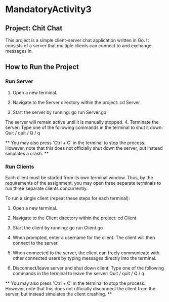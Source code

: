 # MandatoryActivity3

## Project: Chit Chat
This project is a simple client–server chat application written in Go.
It consists of a server that multiple clients can connect to and exchange messages in.

## How to Run the Project


### Run Server 

1. Open a new terminal.

2. Navigate to the Server directory within the project:
    cd Server

3. Start the server by running:
    go run Server.go


The server will remain active until it is manually stopped.
4. Terminate the server:
Type one of the following commands in the terminal to shut it down:
    Quit  /  quit  /  Q  /  q


** You may also press 'Ctrl + C' in the terminal to stop the process.
However, note that this does not officially shut down the server, but instead simulates a crash. ** 


### Run Clients
Each client must be started from its own terminal window. Thus, by the requirements of the assignment, you may open three separate terminals to run three separate clients concurrently.

To run a single client (repeat these steps for each terminal): 
1. Open a new terminal.

2. Navigate to the Client directory within the project:
    cd Client

3. Start the client by running:
    go run Client.go
    
4. When prompted, enter a username for the client. The client will then connect to the server.

5. When connected to the server, the client can freely communicate with other connected users by typing messages directly into the terminal.

6. Disconnect/leave server and shut down client:
Type one of the following commands in the terminal to leave the server:
    Quit  /  quit  /  Q  /  q


** You may also press 'Ctrl + C' in the terminal to stop the process.
However, note that this does not officially disconnect the client from the server, but instead simulates the client crashing. ** 